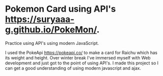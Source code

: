# Pokemon Card using API's  https://suryaaa-g.github.io/PokeMon/.
Practice using API's using modern JavaScript.

I used the PokeApi https://pokeapi.co/ to make a card for Raichu which has its weight and height. Over winter break I've immersed myself with Web development and just got to the point of using API's. I made this project so I can get a good understanding of using modern javascript and ajax. 

